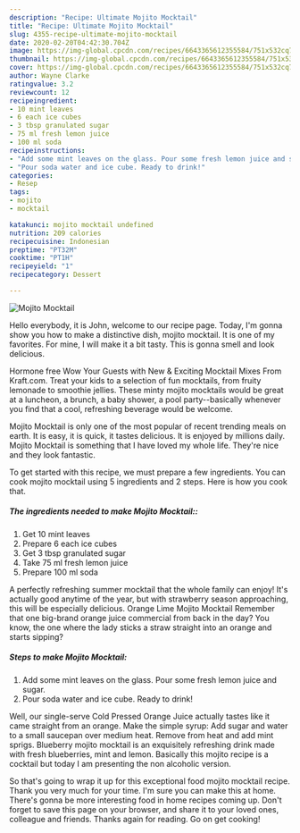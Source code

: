```yaml
---
description: "Recipe: Ultimate Mojito Mocktail"
title: "Recipe: Ultimate Mojito Mocktail"
slug: 4355-recipe-ultimate-mojito-mocktail
date: 2020-02-20T04:42:30.704Z
image: https://img-global.cpcdn.com/recipes/6643365612355584/751x532cq70/mojito-mocktail-recipe-main-photo.jpg
thumbnail: https://img-global.cpcdn.com/recipes/6643365612355584/751x532cq70/mojito-mocktail-recipe-main-photo.jpg
cover: https://img-global.cpcdn.com/recipes/6643365612355584/751x532cq70/mojito-mocktail-recipe-main-photo.jpg
author: Wayne Clarke
ratingvalue: 3.2
reviewcount: 12
recipeingredient:
- 10 mint leaves
- 6 each ice cubes
- 3 tbsp granulated sugar
- 75 ml fresh lemon juice
- 100 ml soda
recipeinstructions:
- "Add some mint leaves on the glass. Pour some fresh lemon juice and sugar."
- "Pour soda water and ice cube. Ready to drink!"
categories:
- Resep
tags:
- mojito
- mocktail

katakunci: mojito mocktail undefined
nutrition: 209 calories
recipecuisine: Indonesian
preptime: "PT32M"
cooktime: "PT1H"
recipeyield: "1"
recipecategory: Dessert

---
```



![Mojito Mocktail](https://img-global.cpcdn.com/recipes/6643365612355584/751x532cq70/mojito-mocktail-recipe-main-photo.jpg)

Hello everybody, it is John, welcome to our recipe page. Today, I'm gonna show you how to make a distinctive dish, mojito mocktail. It is one of my favorites. For mine, I will make it a bit tasty. This is gonna smell and look delicious.

Hormone free Wow Your Guests with New &amp; Exciting Mocktail Mixes From Kraft.com. Treat your kids to a selection of fun mocktails, from fruity lemonade to smoothie jellies. These minty mojito mocktails would be great at a luncheon, a brunch, a baby shower, a pool party--basically whenever you find that a cool, refreshing beverage would be welcome.

Mojito Mocktail is only one of the most popular of recent trending meals on earth. It is easy, it is quick, it tastes delicious. It is enjoyed by millions daily. Mojito Mocktail is something that I have loved my whole life. They're nice and they look fantastic.


To get started with this recipe, we must prepare a few ingredients. You can cook mojito mocktail using 5 ingredients and 2 steps. Here is how you cook that.

##### The ingredients needed to make Mojito Mocktail::

1. Get 10 mint leaves
1. Prepare 6 each ice cubes
1. Get 3 tbsp granulated sugar
1. Take 75 ml fresh lemon juice
1. Prepare 100 ml soda


A perfectly refreshing summer mocktail that the whole family can enjoy! It&#39;s actually good anytime of the year, but with strawberry season approaching, this will be especially delicious. Orange Lime Mojito Mocktail Remember that one big-brand orange juice commercial from back in the day? You know, the one where the lady sticks a straw straight into an orange and starts sipping? 

##### Steps to make Mojito Mocktail:

1. Add some mint leaves on the glass. Pour some fresh lemon juice and sugar.
1. Pour soda water and ice cube. Ready to drink!


Well, our single-serve Cold Pressed Orange Juice actually tastes like it came straight from an orange. Make the simple syrup: Add sugar and water to a small saucepan over medium heat. Remove from heat and add mint sprigs. Blueberry mojito mocktail is an exquisitely refreshing drink made with fresh blueberries, mint and lemon. Basically this mojito recipe is a cocktail but today I am presenting the non alcoholic version. 

So that's going to wrap it up for this exceptional food mojito mocktail recipe. Thank you very much for your time. I'm sure you can make this at home. There's gonna be more interesting food in home recipes coming up. Don't forget to save this page on your browser, and share it to your loved ones, colleague and friends. Thanks again for reading. Go on get cooking!
